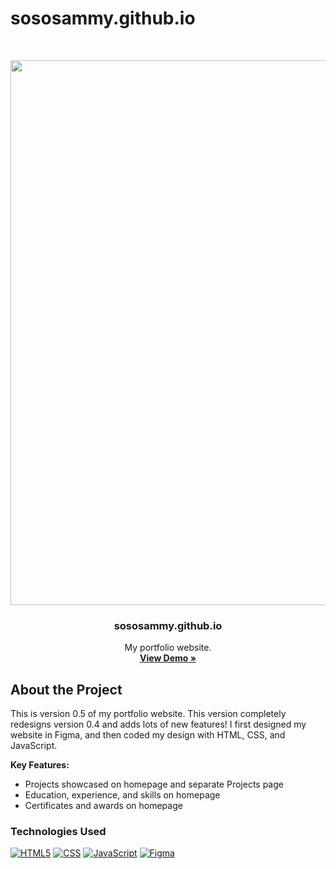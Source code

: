 # sososammy.github.io

<br />
<p align="center">
  <a href="https://sososammy.github.io">
    <img width="1897" height="872" alt="image" src="https://github.com/user-attachments/assets/90ebb311-e4a9-4460-ac0b-c2555ecc2e54" />
  </a>

  <h3 align="center">sososammy.github.io</h3>

  <p align="center">
    My portfolio website.
    <br />
    <a href="https://sososammy.github.io"><strong>View Demo »</strong></a>
  </p>
</p>

## About the Project

This is version 0.5 of my portfolio website. This version completely redesigns version 0.4 and adds lots of new features! I first designed my website in Figma, and then coded my design with HTML, CSS, and JavaScript.

**Key Features:**
* Projects showcased on homepage and separate Projects page
* Education, experience, and skills on homepage
* Certificates and awards on homepage

### Technologies Used

[![HTML5][HTML5-shield]][HTML5-url]
[![CSS][CSS-shield]][CSS-url]
[![JavaScript][JavaScript-shield]][JavaScript-url]
[![Figma][Figma-shield]][Figma-url]

[HTML5-shield]: https://img.shields.io/badge/HTML5-E34F26?style=for-the-badge&logo=html5&logoColor=white
[HTML5-url]: https://developer.mozilla.org/en-US/docs/Web/HTML
[CSS-shield]: https://img.shields.io/badge/CSS-663399?style=for-the-badge&logo=css&logoColor=white
[CSS-url]: https://developer.mozilla.org/en-US/docs/Web/CSS
[JavaScript-shield]: https://img.shields.io/badge/JavaScript-F7DF1E?style=for-the-badge&logo=javascript&logoColor=black
[JavaScript-url]: https://developer.mozilla.org/en-US/docs/Web/JavaScript
[Figma-shield]: https://img.shields.io/badge/Figma-F24E1E?style=for-the-badge&logo=figma&logoColor=white
[Figma-url]: https://www.figma.com/

